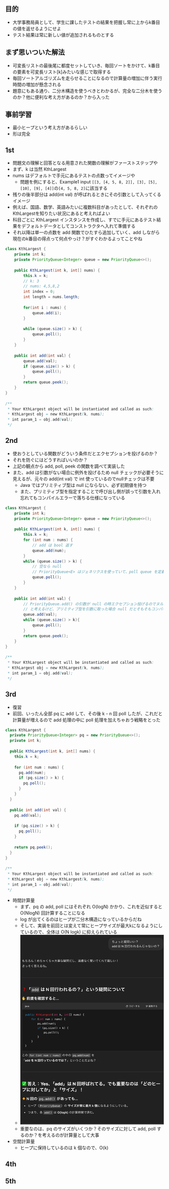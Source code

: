 ## 目的
- 大学事務局員として、学生に課したテストの結果を把握し常に上からk番目の値を返せるようにせよ
- テスト結果は常に新しい値が追加されるものとする

## まず思いついた解法
- 可変長リストの最後尾に都度セットしていき、毎回ソートをかけて、k番目の要素を可変長リスト[k]みたいな感じで取得する
- 毎回ソートアルゴリズムを走らせることになるので計算量の増加に伴う実行時間の増加が懸念される
- 題意にもある通り、二分木構造を使うべきとわかるが、完全な二分木を使うのか？他に便利な考え方があるのか？から入った

## 事前学習
- 最小ヒープという考え方があるらしい
- 形は完全

## 1st
- 問題文の理解と回答となる用意された関数の理解がファーストステップや
- まず、k は当然 KthLargest
- nums はデフォルトで手元にあるテストの点数ってイメージや
  - 問題を例にすると、Example1 input `[[3, [4, 5, 8, 2]], [3], [5], [10], [9], [4]]`の`[4, 5, 8, 2]`に該当する
- 残りの後半部分は add(int val) が呼ばれるときにその引数として入ってくるイメージ
- 例えば、国語、数学、英語みたいに複数科目があったとして、それぞれのKthLargestを知りたい状況にあると考えればよい
- 科目ごとに KthLargest インスタンスを作成し、すでに手元にあるテスト結果をデフォルトデータとしてコンストラクタへ入れて準備する
- それ以降は単一の点数を add 関数でひたすら追加していく、add しながら現在のk番目の得点って何点やっけ？がすぐわかるよってことやね
```java
class KthLargest {
    private int k;
    private PriorityQueue<Integer> queue = new PriorityQueue<>();

    public KthLargest(int k, int[] nums) {
        this.k = k;
        // k: 3
        // nums: 4,5,8,2
        int index = 0;
        int length = nums.length;

        for(int i : nums) {
            queue.add(i);
        }

        while (queue.size() > k) {
            queue.poll();
        }
    }

    public int add(int val) {
        queue.add(val);
        if (queue.size() > k) {
            queue.poll();
        }
        return queue.peek();
    }
}

/**
 * Your KthLargest object will be instantiated and called as such:
 * KthLargest obj = new KthLargest(k, nums);
 * int param_1 = obj.add(val);
 */
```

## 2nd
- 使おうとしている関数がどういう条件だとエクセプションを投げるのか？
- それを防ぐにはどうすればいいのか？
- 上記の観点から add, poll, peek の関数を調べて実装した
- また、add は引数がない場合に例外を投げるため null チェックが必要そうに見えるが、元々の add(int val) で int 使っているのでnullチェックは不要
  - Java ではプリミティブ型は null にならない、必ず初期値を持つ
  - また、プリミティブ型を指定することで呼び出し側が誤って引数を入れ忘れてもコンパイルエラーで落ちる仕様になっている
```java
class KthLargest {
    private int k;
    private PriorityQueue<Integer> queue = new PriorityQueue<>();

    public KthLargest(int k, int[] nums) {
        this.k = k;
        for (int num : nums) {
            // add は bool 返す
            queue.add(num);
        }
        while (queue.size() > k) {
            // 空なら null
            // PriorityQueue<E> はジェネリクスを使っていて、poll queue を定義時に使っている Integer が返却される
            queue.poll();
        }
    }
    
    public int add(int val) {
        // PriorityQueue.add() の引数が null の時エクセプション投げるのでヌルチェック！
        // と考えるけど、プリミティブ型を引数に取った場合 null だとそもそもコンパイルが通らないのでチェック不要
        queue.add(val);
        while (queue.size() > k){
            queue.poll();
        }
        return queue.peek();
    }
}

/**
 * Your KthLargest object will be instantiated and called as such:
 * KthLargest obj = new KthLargest(k, nums);
 * int param_1 = obj.add(val);
 */
```

## 3rd
- 復習
- 前回、いったん全部 pq に add して、その後 k - n 回 poll したが、これだと計算量が増えるので add 処理の中に poll 処理を加えちゃおう戦略をとった
```java
class KthLargest {
  private PriorityQueue<Integer> pq = new PriorityQueue<>();
  private int k;

  public KthLargest(int k, int[] nums) {
    this.k = k;

    for (int num : nums) {
      pq.add(num);
      if (pq.size() > k) {
        pq.poll();
      }
    }
  }

  public int add(int val) {
    pq.add(val);

    if (pq.size() > k) {
      pq.poll();
    }

    return pq.peek();
  }
}

/**
 * Your KthLargest object will be instantiated and called as such:
 * KthLargest obj = new KthLargest(k, nums);
 * int param_1 = obj.add(val);
 */
```
- 時間計算量
  - まず、pq の add, poll にはそれぞれ O(logN) かかり、これを近似すると O(NlogN) 回計算することになる
  - log が出てくるのはヒープが二分木構造になっているからだね
  - そして、実装を前回とは変えて常にヒープサイズが最大kになるようにしているので、全体は O(N logk) に抑えられている
  - ![img.png](img.png)
  - 重要なのは、pq のサイズがいくつか？そのサイズに対して add, poll するのか？を考えるのが計算量として大事
- 空間計算量
  - ヒープに保持しているのは k 個なので、O(k)


## 4th

## 5th
